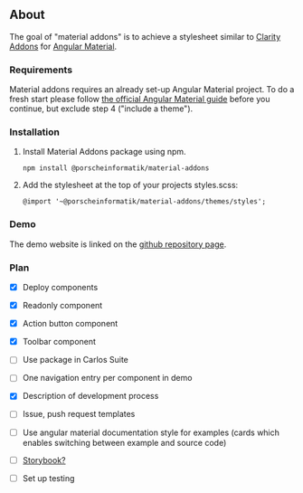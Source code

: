 ## About

The goal of "material addons" is to achieve a stylesheet similar to [Clarity Addons](https://www.npmjs.com/package/@porscheinformatik/clr-addons) for [Angular Material](https://material.angular.io/).

### Requirements

Material addons requires an already set-up Angular Material project. To do a fresh start please follow [the official Angular Material guide](https://material.angular.io/guide/getting-started) before you continue, but exclude step 4 ("include a theme").

### Installation

1.  Install Material Addons package using npm.

    ```
    npm install @porscheinformatik/material-addons
    ```

2.  Add the stylesheet at the top of your projects styles.scss:

    ```
    @import '~@porscheinformatik/material-addons/themes/styles';
    ```

### Demo

The demo website is linked on the [github repository page](https://github.com/porscheinformatik/material-addons).


### Plan
- [x] Deploy components
- [x] Readonly component
- [x] Action button component
- [x] Toolbar component
- [ ] Use package in Carlos Suite 
- [ ] One navigation entry per component in demo
- [x] Description of development process
- [ ] Issue, push request templates
- [ ] Use angular material documentation style for examples (cards which enables switching between example and source code)
- [ ] [Storybook?](https://storybook.js.org/docs/guides/guide-angular/)
- [ ] Set up testing
 



    

